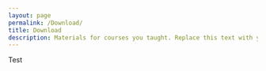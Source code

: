 ```yaml
---
layout: page
permalink: /Download/
title: Download
description: Materials for courses you taught. Replace this text with your description.
---
```


Test
